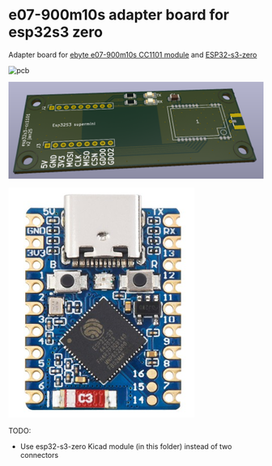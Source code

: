 # e07-900m10s adapter board for esp32s3 zero
Adapter board for [ebyte e07-900m10s CC1101 module](https://www.ebyte.com/en/product-view-news.html?id=1567) and [ESP32-s3-zero](https://www.waveshare.com/wiki/ESP32-S3-Zero)

![pcb](pics/pcb.png)

![assembled board](pics/3d.png)

![module](pics/module.png)

TODO:
 - Use esp32-s3-zero Kicad module (in this folder) instead of two connectors
 

